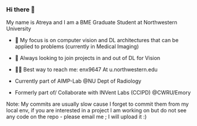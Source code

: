 ### Hi there 👋
My name is Atreya and I am a BME Graduate Student at Northwestern University
- 🌱 My focus is on computer vision and DL architectures that can be applied to problems (currently in Medical Imaging)
- 👯 Always looking to join projects in and out of DL for Vision
- 🙏🏾 Best way to reach me: enx9647 At u.northwestern.edu
  
- Currently part of AIMP-Lab @NU Dept of Radiology
- Formerly part of/ Collaborate with INVent Labs (CCIPD) @CWRU/Emory

Note: My commits are usually slow cause I forget to commit them from my local env, if you are interested in a project I am working on but do not see any code on the repo - please email me ; I will upload it :)



